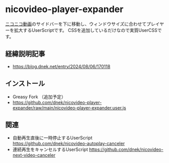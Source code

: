 # nicovideo-player-expander
[ニコニコ動画](https://www.nicovideo.jp/video_top)のサイドバーを下に移動し、ウィンドウサイズに合わせてプレイヤーを拡大するUserScriptです。
CSSを追加しているだけなので実質UserCSSです。

## 経緯説明記事
- https://blog.dnek.net/entry/2024/08/06/170118

## インストール
- Greasy Fork （追加予定）
- https://github.com/dnek/nicovideo-player-expander/raw/main/nicovideo-player-expander.user.js

## 関連
- 自動再生直後に一時停止するUserScript https://github.com/dnek/nicovideo-autoplay-canceler
- 連続再生をキャンセルするUserScript https://github.com/dnek/nicovideo-next-video-canceler
